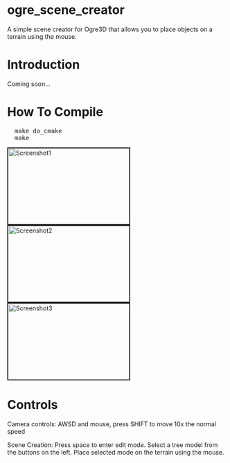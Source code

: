 ogre_scene_creator
==================

A simple scene creator for Ogre3D that allows you to place objects on a terrain using the mouse.

# Introduction

Coming soon...

# How To Compile
<pre>
  make do_cmake
  make
</pre>

<img src="http://i.imgur.com/nA4jbl.jpg" alt="Screenshot1" border="2" height="175" width="280">
<img src="http://i.imgur.com/EDHOsl.jpg" alt="Screenshot2" border="2" height="175" width="280">
<img src="http://i.imgur.com/eC9hZl.jpg" alt="Screenshot3" border="2" height="175" width="280">

# Controls

Camera controls:
AWSD and mouse, press SHIFT to move 10x the normal speed

Scene Creation:
Press space to enter edit mode.
Select a tree model from the buttons on the left.
Place selected mode on the terrain using the mouse.



[1]: http://i.imgur.com/nA4jbl.jpg "Screenshot 1"
[2]: http://i.imgur.com/EDHOsl.jpg "Screenshot 2"
[3]: http://i.imgur.com/eC9hZl.jpg "Screenshot 3"